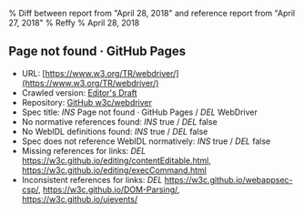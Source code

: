 % Diff between report from "April 28, 2018" and reference report from "April 27, 2018"
% Reffy
% April 28, 2018

## Page not found · GitHub Pages

- URL: [https://www.w3.org/TR/webdriver/](https://www.w3.org/TR/webdriver/)
- Crawled version: [Editor's Draft](https://w3c.github.io/webdriver/webdriver-spec.html)
- Repository: [GitHub w3c/webdriver](https://github.com/w3c/webdriver)
- Spec title: *INS* Page not found · GitHub Pages / *DEL* WebDriver
- No normative references found: *INS* true / *DEL* false
- No WebIDL definitions found: *INS* true / *DEL* false
- Spec does not reference WebIDL normatively: *INS* true / *DEL* false
- Missing references for links: *DEL* https://w3c.github.io/editing/contentEditable.html, https://w3c.github.io/editing/execCommand.html
- Inconsistent references for links: *DEL* https://w3c.github.io/webappsec-csp/, https://w3c.github.io/DOM-Parsing/, https://w3c.github.io/uievents/


